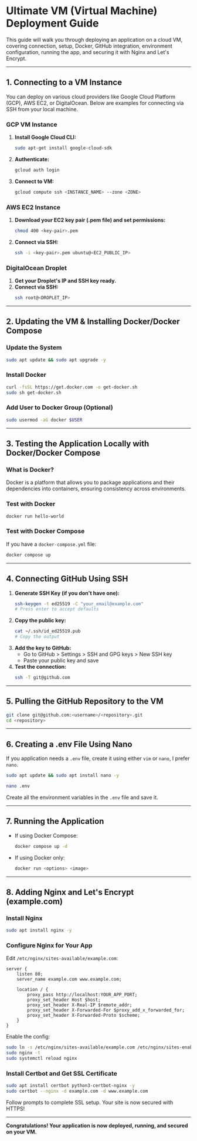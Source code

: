 # Ultimate VM (Virtual Machine) Deployment Guide

This guide will walk you through deploying an application on a cloud VM, covering connection, setup, Docker, GitHub integration, environment configuration, running the app, and securing it with Nginx and Let's Encrypt.

---

## 1. Connecting to a VM Instance

You can deploy on various cloud providers like Google Cloud Platform (GCP), AWS EC2, or DigitalOcean. Below are examples for connecting via SSH from your local machine.

### GCP VM Instance
1. **Install Google Cloud CLI:**
   ```bash
   sudo apt-get install google-cloud-sdk
   ```
2. **Authenticate:**
   ```bash
   gcloud auth login
   ```
3. **Connect to VM:**
   ```bash
   gcloud compute ssh <INSTANCE_NAME> --zone <ZONE>
   ```

### AWS EC2 Instance
1. **Download your EC2 key pair (.pem file) and set permissions:**
   ```bash
   chmod 400 <key-pair>.pem
   ```
2. **Connect via SSH:**
   ```bash
   ssh -i <key-pair>.pem ubuntu@<EC2_PUBLIC_IP>
   ```

### DigitalOcean Droplet
1. **Get your Droplet's IP and SSH key ready.**
2. **Connect via SSH:**
   ```bash
   ssh root@<DROPLET_IP>
   ```

---

## 2. Updating the VM & Installing Docker/Docker Compose

### Update the System
```bash
sudo apt update && sudo apt upgrade -y
```

### Install Docker
```bash
curl -fsSL https://get.docker.com -o get-docker.sh
sudo sh get-docker.sh
```

### Add User to Docker Group (Optional)
```bash
sudo usermod -aG docker $USER
```

---

## 3. Testing the Application Locally with Docker/Docker Compose

### What is Docker?
Docker is a platform that allows you to package applications and their dependencies into containers, ensuring consistency across environments.

### Test with Docker
```bash
docker run hello-world
```

### Test with Docker Compose
If you have a `docker-compose.yml` file:
```bash
docker compose up
```

---

## 4. Connecting GitHub Using SSH

1. **Generate SSH Key (if you don't have one):**
   ```bash
   ssh-keygen -t ed25519 -C "your_email@example.com"
   # Press enter to accept defaults
   ```
2. **Copy the public key:**
   ```bash
   cat ~/.ssh/id_ed25519.pub
   # Copy the output
   ```
3. **Add the key to GitHub:**
   - Go to GitHub > Settings > SSH and GPG keys > New SSH key
   - Paste your public key and save
4. **Test the connection:**
   ```bash
   ssh -T git@github.com
   ```

---

## 5. Pulling the GitHub Repository to the VM

```bash
git clone git@github.com:<username>/<repository>.git
cd <repository>
```

---

## 6. Creating a .env File Using Nano

If you application needs a `.env` file, create it using either `vim` or `nano`, I prefer `nano`.

```bash
sudo apt update && sudo apt install nano -y
```

```bash
nano .env
```

Create all the environment variables in the `.env` file and save it.

---

## 7. Running the Application

- If using Docker Compose:
  ```bash
  docker compose up -d
  ```
- If using Docker only:
  ```bash
  docker run <options> <image>
  ```

---

## 8. Adding Nginx and Let's Encrypt (example.com)

### Install Nginx
```bash
sudo apt install nginx -y
```

### Configure Nginx for Your App
Edit `/etc/nginx/sites-available/example.com`:
```nginx
server {
    listen 80;
    server_name example.com www.example.com;

    location / {
        proxy_pass http://localhost:YOUR_APP_PORT;
        proxy_set_header Host $host;
        proxy_set_header X-Real-IP $remote_addr;
        proxy_set_header X-Forwarded-For $proxy_add_x_forwarded_for;
        proxy_set_header X-Forwarded-Proto $scheme;
    }
}
```
Enable the config:
```bash
sudo ln -s /etc/nginx/sites-available/example.com /etc/nginx/sites-enabled/
sudo nginx -t
sudo systemctl reload nginx
```

### Install Certbot and Get SSL Certificate
```bash
sudo apt install certbot python3-certbot-nginx -y
sudo certbot --nginx -d example.com -d www.example.com
```

Follow prompts to complete SSL setup. Your site is now secured with HTTPS!

---

**Congratulations! Your application is now deployed, running, and secured on your VM.**
